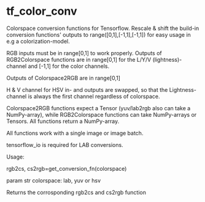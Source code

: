 # tf_color_conv
Colorspace conversion functions for Tensorflow.
Rescale & shift the build-in conversion functions' outputs to range([0,1],[-1,1],[-1,1]) for easy usage
in e.g a colorization-model.

RGB inputs must be in range[0,1] to work properly.
Outputs of RGB2Colorspace functions are in range[0,1] for the L/Y/V (lightness)-channel and [-1,1] for the color channels.

Outputs of Colorspace2RGB are in range[0,1]

H & V channel for HSV in- and outputs are swapped, so that the Lightness-channel is always the first channel regardless of colorspace.

Colorspace2RGB functions expect a Tensor (yuv/lab2rgb also can take a NumPy-array), while RGB2Colorspace functions can take NumPy-arrays or Tensors. All functions return a NumPy-array.

All functions work with a single image or image batch.

tensorflow_io is required for LAB conversions.


Usage:

rgb2cs, cs2rgb=get_conversion_fn(colorspace)

param str colorspace: lab, yuv or hsv

Returns the corrosponding rgb2cs and cs2rgb function

